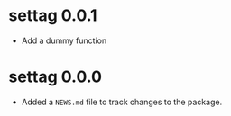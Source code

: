 # settag 0.0.1

* Add a dummy function

# settag 0.0.0

* Added a `NEWS.md` file to track changes to the package.
